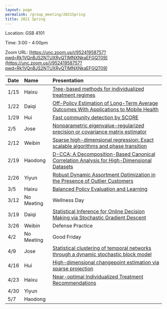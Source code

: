 ```yaml
---
layout: page
permalink: /group_meeting/2021Spring
title: 2021 Spring
---
```


Location: GSB 4101 

Time: 3:00 - 4:00pm

Zoom URL: [https://unc.zoom.us/j/95241958757?pwd=Rk1VQnBJS2NTUXRyQTlMNXNkaEFGQT09](https://unc.zoom.us/j/95241958757?pwd=Rk1VQnBJS2NTUXRyQTlMNXNkaEFGQT09) 

| Date    | Name       | Presentation |
| :----   | :----------------------|:------------ |
|  1/15 | Haixu | [Tree-based methods for individualized treatment regimes](https://academic.oup.com/biomet/article/102/3/501/2365724)  |
| 1/22 | Daiqi | [Off-Policy Estimation of Long-Term Average Outcomes With Applications to Mobile Health](https://www.tandfonline.com/doi/pdf/10.1080/01621459.2020.1807993?needAccess=true) |
| 1/29 | Hui | [Fast community detection by SCORE](https://projecteuclid.org/download/pdfview_1/euclid.aos/1416322036) | 
| 2/5 | Jose | [Nonparametric eigenvalue-regularized precision or covariance matrix estimator](https://projecteuclid.org/download/pdfview_1/euclid.aos/1460381682) |
| 2/12 | Weibin | [Sparse high-dimensional regression: Exact scalable algorithms and phase transition](https://wsxsh123.github.io/paper/Sparse%20high-dimensional%20regression%20-%20Exact%20scalable%20algorithms%20and%20phase%20transitions.pdf) |
| 2/19 | Haodong | [D-CCA: A Decomposition-Based Canonical Correlation Analysis for High-Dimensional Datasets](https://wsxsh123.github.io/paper/D%20CCA%20A%20Decomposition%20Based%20Canonical%20Correlation%20Analysis%20for%20High%20Dimensional%20Datasets.pdf) |
| 2/26 | Yiyun | [Robust Dynamic Assortment Optimization in the Presence of Outlier Customers](https://wsxsh123.github.io/paper/Robust%20Dynamic%20Assortment%20Optimization%20in%20the%20Presence%20of%20Outlier%20Customers.pdf) |
| 3/5 | Haixu | [Balanced Policy Evaluation and Learning](https://wsxsh123.github.io/paper/Balanced%20Policy%20Evaluation%20and%20Learning.pdf) |
| 3/12 | No Meeting | Wellness Day |
| 3/19 | Daiqi | [Statistical Inference for Online Decision Making via Stochastic Gradient Descent](https://arxiv.org/pdf/2010.07341.pdf) |
| 3/26 | Weibin | Defense Practice |
| 4/2 | No Meeting | Good Friday |
| 4/9 | Jose | [Statistical clustering of temporal networks through a dynamic stochastic block model](https://arxiv.org/pdf/1506.07464.pdf)  |
| 4/16 | Hui | [High-dimensional changepoint estimation via sparse projection](https://arxiv.org/pdf/1606.06246.pdf) |
| 4/23 | Haixu | [Near-optimal Individualized Treatment Recommendations](https://jmlr.org/papers/volume21/20-334/20-334.pdf)  |
| 4/30 | Yiyun |  |
| 5/7 | Haodong |  |



